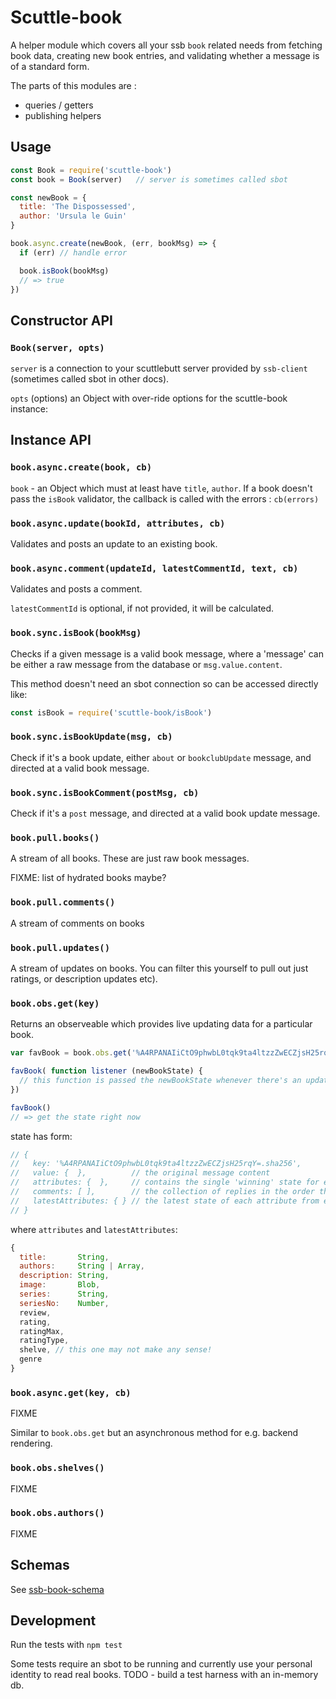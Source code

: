 # Scuttle-book

A helper module which covers all your ssb `book` related needs from fetching book data, creating new book entries, and validating whether a message is of a standard form.

The parts of this modules are : 
- queries / getters
- publishing helpers 

## Usage

```js
const Book = require('scuttle-book')
const book = Book(server)   // server is sometimes called sbot

const newBook = {
  title: 'The Dispossessed',
  author: 'Ursula le Guin'
}

book.async.create(newBook, (err, bookMsg) => {
  if (err) // handle error

  book.isBook(bookMsg)
  // => true
})

```

## Constructor API

### `Book(server, opts)`

`server` is a connection to your scuttlebutt server provided by `ssb-client` (sometimes called sbot in other docs).

`opts` (options) an Object with over-ride options for the scuttle-book instance: 

## Instance API

### `book.async.create(book, cb)`

`book` - an Object which must at least have `title`, `author`. If a book doesn't pass the `isBook` validator, the callback is called with the errors : `cb(errors)`

### `book.async.update(bookId, attributes, cb)`

Validates and posts an update to an existing book.

### `book.async.comment(updateId, latestCommentId, text, cb)`

Validates and posts a comment.

`latestCommentId` is optional, if not provided, it will be calculated.

### `book.sync.isBook(bookMsg)`

Checks if a given message is a valid book message, where a 'message' can be either a raw message from the database or `msg.value.content`.

This method doesn't need an sbot connection so can be accessed directly like:

```js
const isBook = require('scuttle-book/isBook')
```

### `book.sync.isBookUpdate(msg, cb)`

Check if it's a book update, either `about` or `bookclubUpdate` message, and directed at a valid book message.

### `book.sync.isBookComment(postMsg, cb)`

Check if it's a `post` message, and directed at a valid book update message.

### `book.pull.books()`

A stream of all books. These are just raw book messages.

FIXME: list of hydrated books maybe?

### `book.pull.comments()`

A stream of comments on books

### `book.pull.updates()`

A stream of updates on books. You can filter this yourself to pull out just ratings, or description updates etc).

### `book.obs.get(key)`

Returns an observeable which provides live updating data for a particular book.

```js
var favBook = book.obs.get('%A4RPANAIiCtO9phwbL0tqk9ta4ltzzZwECZjsH25rqY=.sha256"')

favBook( function listener (newBookState) {
  // this function is passed the newBookState whenever there's an update
})

favBook()
// => get the state right now

```

state has form:
```js
// {
//   key: '%A4RPANAIiCtO9phwbL0tqk9ta4ltzzZwECZjsH25rqY=.sha256',
//   value: {  },          // the original message content
//   attributes: {  },     // contains the single 'winning' state for each attr
//   comments: [ ],        // the collection of replies in the order they were published
//   latestAttributes: { } // the latest state of each attribute from each peer
// }
```

where `attributes` and `latestAttributes`:
```js
{
  title:       String,
  authors:     String | Array,
  description: String,
  image:       Blob,
  series:      String,
  seriesNo:    Number,
  review,
  rating,      
  ratingMax,  
  ratingType,
  shelve, // this one may not make any sense!
  genre
}
```

### `book.async.get(key, cb)`

FIXME

Similar to `book.obs.get` but an asynchronous method for e.g. backend rendering.

### `book.obs.shelves()`

FIXME

### `book.obs.authors()`

FIXME


## Schemas

See [ssb-book-schema](https://github.com/arj03/ssb-book-schema/)

## Development

Run the tests with `npm test`

Some tests require an sbot to be running and currently use your personal identity to read real books.
TODO - build a test harness with an in-memory db.

